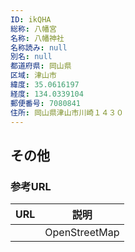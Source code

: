 ```yaml
---
ID: ikQHA
総称: 八幡宮
名称: 八幡神社
名称読み: null
別名: null
都道府県: 岡山県
区域: 津山市
緯度: 35.0616197
経度: 134.0339104
郵便番号: 7080841
住所: 岡山県津山市川崎１４３０
---
```


## その他

### 参考URL

| URL | 説明          |
| --- | ------------- |
|     | OpenStreetMap |
